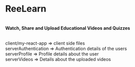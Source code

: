# ReeLearn

<br>
<b>Watch, Share and Upload Educational Videos and Quizzes</b>
<br>
<br>

client/my-react-app => client side files  <br>
serverAuthentication => Authentication details of the users <br>
serverProfile => Profile details about the user  <br>
serverVideos => Details about the uploaded videos  <br>
